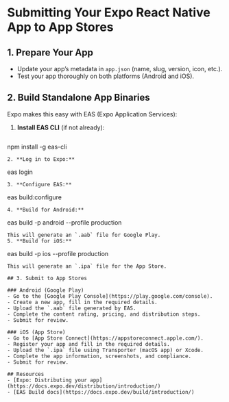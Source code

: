 # Submitting Your Expo React Native App to App Stores

## 1. Prepare Your App
- Update your app’s metadata in `app.json` (name, slug, version, icon, etc.).
- Test your app thoroughly on both platforms (Android and iOS).

## 2. Build Standalone App Binaries
Expo makes this easy with EAS (Expo Application Services):

1. **Install EAS CLI** (if not already):
   ```
npm install -g eas-cli
   ```
2. **Log in to Expo:**
   ```
eas login
   ```
3. **Configure EAS:**
   ```
eas build:configure
   ```
4. **Build for Android:**
   ```
eas build -p android --profile production
   ```
   This will generate an `.aab` file for Google Play.
5. **Build for iOS:**
   ```
eas build -p ios --profile production
   ```
   This will generate an `.ipa` file for the App Store.

## 3. Submit to App Stores

### Android (Google Play)
- Go to the [Google Play Console](https://play.google.com/console).
- Create a new app, fill in the required details.
- Upload the `.aab` file generated by EAS.
- Complete the content rating, pricing, and distribution steps.
- Submit for review.

### iOS (App Store)
- Go to [App Store Connect](https://appstoreconnect.apple.com/).
- Register your app and fill in the required details.
- Upload the `.ipa` file using Transporter (macOS app) or Xcode.
- Complete the app information, screenshots, and compliance.
- Submit for review.

## Resources
- [Expo: Distributing your app](https://docs.expo.dev/distribution/introduction/)
- [EAS Build docs](https://docs.expo.dev/build/introduction/)

